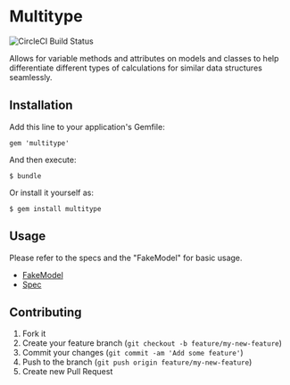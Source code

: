 # Multitype

![CircleCI Build Status](https://circleci.com/gh/JIFFinc/multitype.png)

Allows for variable methods and attributes on models and classes to help differentiate different types of calculations for similar data structures seamlessly.

## Installation

Add this line to your application's Gemfile:

    gem 'multitype'

And then execute:

    $ bundle

Or install it yourself as:

    $ gem install multitype

## Usage

Please refer to the specs and the "FakeModel" for basic usage.

- [FakeModel](http://github.com/JIFFinc/multitype/blob/master/spec/support/fake_model.rb)
- [Spec](http://github.com/JIFFinc/multitype/blob/master/spec/tests/multitype_spec.rb)

## Contributing

1. Fork it
2. Create your feature branch (`git checkout -b feature/my-new-feature`)
3. Commit your changes (`git commit -am 'Add some feature'`)
4. Push to the branch (`git push origin feature/my-new-feature`)
5. Create new Pull Request
